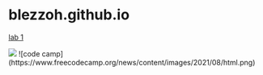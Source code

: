 # blezzoh.github.io
[lab 1](https://esavage503.github.io/cit281-lab-1/)

<image src="https://www.freecodecamp.org/news/content/images/2021/08/html.png">
 ![code camp](https://www.freecodecamp.org/news/content/images/2021/08/html.png)
